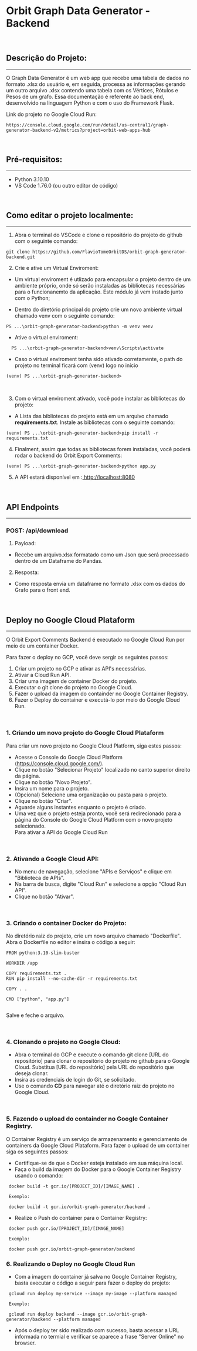 # Orbit Graph Data Generator - Backend

<br>

## Descrição do Projeto:


---

O Graph Data Generator é um web app que recebe uma tabela de dados no formato .xlsx do usuário e, em seguida, processa as informações gerando um outro arquivo .xlsx contendo uma tabela com os Vértices, Rótulos e Pesos de um grafo. Essa documentação é referente ao back end, desenvolvido na linguagem Python e com o uso do Framework Flask.

Link do projeto no Google Cloud Run:
```
https://console.cloud.google.com/run/detail/us-central1/graph-generator-backend-v2/metrics?project=orbit-web-apps-hub
```

<br>

## Pré-requisitos:


---



*   Python 3.10.10
*   VS Code 1.76.0 (ou outro editor de código)

<br>

## Como editar o projeto localmente:


---



1. Abra o terminal do VSCode e clone o repositório do projeto do github com o seguinte comando: 
  ```
  git clone https://github.com/FlavioTomeOrbitDS/orbit-graph-generator-backend.git
  ```



2.  Crie e ative um Virtual Enviroment:


*   Um virtual enviroment é utlizado para encapsular o projeto dentro de um ambiente próprio, onde só serão instaladas as bibliotecas necessárias para o funcionanemto da aplicação. Este módulo já vem instado junto com o Python;



*   Dentro do diretório principal do projeto crie um novo ambiente virtual chamado venv com o seguinte comando:   
```
PS ...\orbit-graph-generator-backend>python -m venv venv
```

* Ative o virtual enviroment:
```
  PS ...\orbit-graph-generator-backend>venv\Scripts\activate
```
* Caso o virtual enviroment tenha sido ativado corretamente, o path do projeto no terminal ficará com (venv) logo no início
```
(venv) PS ...\orbit-graph-generator-backend>
```
<br>

3. Com o virtual enviroment ativado, você pode instalar as bibliotecas do projeto:

* A Lista das bibliotecas do projeto está em um arquivo chamado **requirements.txt**. Instale as bibliotecas com o seguinte comando:
```
(venv) PS ...\orbit-graph-generator-backend>pip install -r requirements.txt
```

4. Finalment, assim que todas as bibliotecas forem instaladas, você poderá rodar o backend do Orbit Export Comments:
```
(venv) PS ...\orbit-graph-generator-backend>python app.py
```

5. A API estará disponível em :[ http://localhost:8080](https://)

<br>

## API Endpoints
---
 ### POST: /api/download
1. Payload:<br>
* Recebe um arquivo.xlsx formatado como um Json que será processado dentro de um Dataframe do Pandas.

2. Resposta:
* Como resposta envia um dataframe no formato .xlsx com os dados do Grafo para o front end.

<br>

## Deploy no Google Cloud Plataform
---
O Orbit Export Comments Backend é executado no Google Cloud Run por meio de um container Docker.

Para fazer o deploy no GCP, você deve sergir os seguintes passos:
1.   Criar um projeto no GCP e ativar as API's necessárias. 
2.   Ativar a Cloud Run API.
3.   Criar uma imagem de container Docker do projeto.
4.   Executar o git clone do projeto no Google Cloud.
5.   Fazer o upload da imagem do containder no Google Container Registry.
6.   Fazer o Deploy do container e executá-lo por meio do Google Cloud Run.

<br>

### 1.  Criando um novo projeto do Google Cloud Plataform
Para criar um novo projeto no Google Cloud Platform, siga estes passos:
* Acesse o Console do Google Cloud Platform (https://console.cloud.google.com/).
* Clique no botão "Selecionar Projeto" localizado no canto superior direito da página.
* Clique no botão "Novo Projeto".
* Insira um nome para o projeto.
* (Opcional) Selecione uma organização ou pasta para o projeto.
* Clique no botão "Criar".
* Aguarde alguns instantes enquanto o projeto é criado.
* Uma vez que o projeto esteja pronto, você será redirecionado para a página do Console do Google Cloud Platform com o novo projeto selecionado.  
Para ativar a API do Google Cloud Run 

<br>

### 2. Ativando a Google Cloud API:  
* No menu de navegação, selecione "APIs e Serviços" e clique em "Biblioteca de APIs".  
* Na barra de busca, digite "Cloud Run" e selecione a opção "Cloud Run API".  
* Clique no botão "Ativar".

<br>

### 3. Criando o container Docker do Projeto:  
No diretório raiz do projeto, crie um novo arquivo chamado "Dockerfile".  
Abra o Dockerfile no editor e insira o código a seguir:
```
FROM python:3.10-slim-buster

WORKDIR /app

COPY requirements.txt .
RUN pip install --no-cache-dir -r requirements.txt

COPY . .

CMD ["python", "app.py"]


```
Salve e feche o arquivo.

<br>

### 4. Clonando o projeto no Google Cloud:
* Abra o terminal do GCP e execute o comando git clone [URL do repositório] para clonar o repositório do projeto no github para o Google Cloud. Substitua [URL do repositório] pela URL do repositório que deseja clonar.
* Insira as credenciais de login do Git, se solicitado.
* Use o comando **CD** para navegar até o diretório raiz do projeto no Google Cloud.

<br>

### 5. Fazendo o upload do containder no Google Container Registry.
O Container Registry é um serviço de armazenamento e gerenciamento de containers da Google Cloud Plataform.
Para fazer o upload de um container siga os seguintes passos:
* Certifique-se de que o Docker esteja instalado em sua máquina local.
* Faça o build da imagem do Docker para o Google Container Registry usando o comando:
```
 docker build -t gcr.io/[PROJECT_ID]/[IMAGE_NAME] .

 Exemplo:

 docker build -t gcr.io/orbit-graph-generator/backend .
```
* Realize o Push do container para o Container Registry:
```
 docker push gcr.io/[PROJECT_ID]/[IMAGE_NAME]

 Exemplo:

 docker push gcr.io/orbit-graph-generator/backend 
```


### 6. Realizando o Deploy no Google Cloud Run
* Com a imagem do container já salva no Google Container Registry, basta executar o código a seguir para fazer o deploy do projeto:
```
 gcloud run deploy my-service --image my-image --platform managed 

 Exemplo:

 gcloud run deploy backend --image gcr.io/orbit-graph-generator/backend --platform managed
```
* Após o deploy ter sido realizado com sucesso, basta acessar a URL informada no termial e verificar se aparece a frase "Server Online" no browser.
